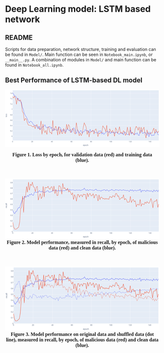 # Deep Learning model: LSTM based network
## README
Scripts for data preparation, network structure, training and evaluation can be found in `Model/`.
Main function can be seen in `Notebook_main.ipynb`, or `__main__.py`. A combination of modules in `Model/` and main function can be found in `Notebook_all.ipynb`.
## Best Performance of LSTM-based DL model
![fig1](figures/fig1.png)<br>
<font size = 3 face = 'times_new_roman'><center>__Figure 1. Loss by epoch, for validation data (red) and training data (blue).__</center></font>
<br><br><br>
![fig2](figures/fig2.png)  </center>
<br>
<font size = 3 face = 'times_new_roman'><center>__Figure 2. Model performance, measured in recall, by epoch, of malicious data (red) and clean data (blue).__</center></font>
<br><br><br>
![fig3](figures/fig3.png)  </center>
<br>
<font size = 3 face = 'times_new_roman'><center>__Figure 3. Model performance on original data and shuffled data (dot line), measured in recall, by epoch, of malicious data (red) and clean data (blue).__</center></font>
<br><br><br>

